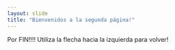 ```yaml
---
layout: slide
title: "Bienvenidos a la segunda página!"
---
```

Por FIN!!!!
Utiliza la flecha hacia la izquierda para volver!
